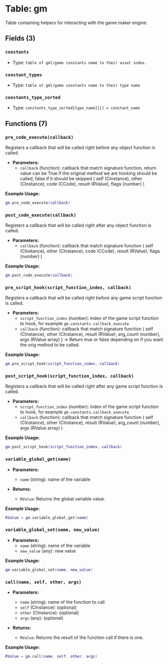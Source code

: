 # Table: gm

Table containing helpers for interacting with the game maker engine.

## Fields (3)

### `constants`

- Type: `table of gml/game constants name to their asset index.`

### `constant_types`

- Type: `table of gml/game constants name to their type name`

### `constants_type_sorted`

- Type: `constants_type_sorted[type_name][i] = constant_name`

## Functions (7)

### `pre_code_execute(callback)`

Registers a callback that will be called right before any object function is called.

- **Parameters:**
  - `callback` (function): callback that match signature function, return value can be True if the original method we are hooking should be called, false if it should be skipped ( self (CInstance), other (CInstance), code (CCode), result (RValue), flags (number) )

**Example Usage:**
```lua
gm.pre_code_execute(callback)
```

### `post_code_execute(callback)`

Registers a callback that will be called right after any object function is called.

- **Parameters:**
  - `callback` (function): callback that match signature function ( self (CInstance), other (CInstance), code (CCode), result (RValue), flags (number) )

**Example Usage:**
```lua
gm.post_code_execute(callback)
```

### `pre_script_hook(script_function_index, callback)`

Registers a callback that will be called right before any game script function is called.

- **Parameters:**
  - `script_function_index` (number): index of the game script function to hook, for example `gm.constants.callback_execute`
  - `callback` (function): callback that match signature function ( self (CInstance), other (CInstance), result (RValue), arg_count (number), args (RValue array) ) -> Return true or false depending on if you want the orig method to be called.

**Example Usage:**
```lua
gm.pre_script_hook(script_function_index, callback)
```

### `post_script_hook(script_function_index, callback)`

Registers a callback that will be called right after any game script function is called.

- **Parameters:**
  - `script_function_index` (number): index of the game script function to hook, for example `gm.constants.callback_execute`
  - `callback` (function): callback that match signature function ( self (CInstance), other (CInstance), result (RValue), arg_count (number), args (RValue array) )

**Example Usage:**
```lua
gm.post_script_hook(script_function_index, callback)
```

### `variable_global_get(name)`

- **Parameters:**
  - `name` (string): name of the variable

- **Returns:**
  - `RValue`: Returns the global variable value.

**Example Usage:**
```lua
RValue = gm.variable_global_get(name)
```

### `variable_global_set(name, new_value)`

- **Parameters:**
  - `name` (string): name of the variable
  - `new_value` (any): new value

**Example Usage:**
```lua
gm.variable_global_set(name, new_value)
```

### `call(name, self, other, args)`

- **Parameters:**
  - `name` (string): name of the function to call
  - `self` (CInstance): (optional)
  - `other` (CInstance): (optional)
  - `args` (any): (optional)

- **Returns:**
  - `RValue`: Returns the result of the function call if there is one.

**Example Usage:**
```lua
RValue = gm.call(name, self, other, args)
```


